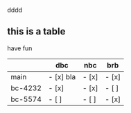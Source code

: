 dddd
## this is a table

have fun

|         | dbc   | nbc   | brb   |
|---------|-------|-------|-------|
| main    | - [x] bla | - [x] | - [x] |
| bc-4232 | - [x] | - [x] | - [ ] |
| bc-5574 | - [ ] | - [ ] | - [x] |
